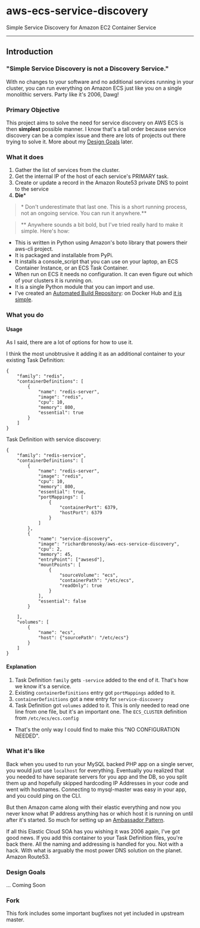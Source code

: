 # aws-ecs-service-discovery
Simple Service Discovery for Amazon EC2 Container Service

--------

## Introduction

### "Simple Service Discovery is not a Discovery Service."

With no changes to your software and no additional services running in your cluster, you can run everything on Amazon ECS just like you on a single monolithic servers. Party like it's 2006, Dawg!

### Primary Objective

This project aims to solve the need for service discovery on AWS ECS is then **simplest** possible manner. I know that's a tall order because service discovery can be a complex issue and there are lots of projects out there trying to solve it. More about my [Design Goals] later.

### What it does

1. Gather the list of services from the cluster.
2. Get the internal IP of the host of each service's PRIMARY task.
3. Create or update a record in the Amazon Route53 private DNS to point to the service
4. **Die**\*

> \* Don't underestimate that last one. This is a short running process, not an ongoing service. You can run it anywhere.\*\*

> \*\* Anywhere sounds a bit bold, but I've tried really hard to make it simple. Here's how:

* This is written in Python using Amazon's boto library that powers their aws-cli project.
* It is packaged and installable from PyPi.
* It installs a console_script that you can use on your laptop, an ECS Container Instance, or an ECS Task Container.
* When run on ECS it needs no configuration. It can even figure out which of your clusters it is running on.
* It is a single Python module that you can import and use.
* I've created an [Automated Build Repository]: on Docker Hub and [it is simple].


### What you do

#### Usage 

As I said, there are a lot of options for how to use it.

I think the most unobtrusive it adding it as an additional container to your existing Task Definition:

    {
        "family": "redis",
        "containerDefinitions": [
            {
                "name": "redis-server",
                "image": "redis",
                "cpu": 10,
                "memory": 800,
                "essential": true
            }
        ]
    }

Task Definition with service discovery:

    {
        "family": "redis-service",
        "containerDefinitions": [
            {
                "name": "redis-server",
                "image": "redis",
                "cpu": 10,
                "memory": 800,
                "essential": true,
                "portMappings": [
                    {
                        "containerPort": 6379,
                        "hostPort": 6379
                    }
                ]
            },
            {
                "name": "service-discovery",
                "image": "richardbronosky/aws-ecs-service-discovery",
                "cpu": 2,
                "memory": 45,
                "entryPoint": ["awsesd"],
                "mountPoints": [
                    {
                        "sourceVolume": "ecs",
                        "containerPath": "/etc/ecs",
                        "readOnly": true
                    }
                ],
                "essential": false
            }

        ],
        "volumes": [
            {
                "name": "ecs",
                "host": {"sourcePath": "/etc/ecs"}
            }
        ]
    }

#### Explanation

1. Task Definition `family` gets `-service` added to the end of it. That's how we know it's a service.
2. Existing `containerDefinitions` entry got `portMappings` added to it.
3. `containerDefinitions` got a new entry for `service-discovery`
4. Task Definition got `volumes` added to it. This is only needed to read one line from one file, but it's an important one. The `ECS_CLUSTER` definition from `/etc/ecs/ecs.config`
 * That's the only way I could find to make this "NO CONFIGURATION NEEDED".

### What it's like

Back when you used to run your MySQL backed PHP app on a single server, you would just use `localhost` for everything. Eventually you realized that you needed to have separate servers for you app and the DB, so you split them up and hopefully skipped hardcoding IP Addresses in your code and went with hostnames. Connecting to mysql-master was easy in your app, and you could ping on the CLI.

But then Amazon came along with their elastic everything and now you never know what IP address anything has or which host it is running on until after it's started. So much for setting up an [Ambassador Pattern].

If all this Elastic Cloud SOA has you wishing it was 2006 again, I've got good news. If you add this container to your Task Definition files, you're back there. All the naming and addressing is handled for you. Not with a hack. With what is arguably the most power DNS solution on the planet. Amazon Route53.

### Design Goals

... Coming Soon

[Design Goals]: #design-goals
[Automated Build Repository]: https://registry.hub.docker.com/u/richardbronosky/aws-ecs-service-discovery/
[it is simple]: https://registry.hub.docker.com/u/richardbronosky/aws-ecs-service-discovery/dockerfile/
[Ambassador Pattern]: https://docs.docker.com/articles/ambassador_pattern_linking/

### Fork

This fork includes some important bugfixes not yet included in upstream master.
